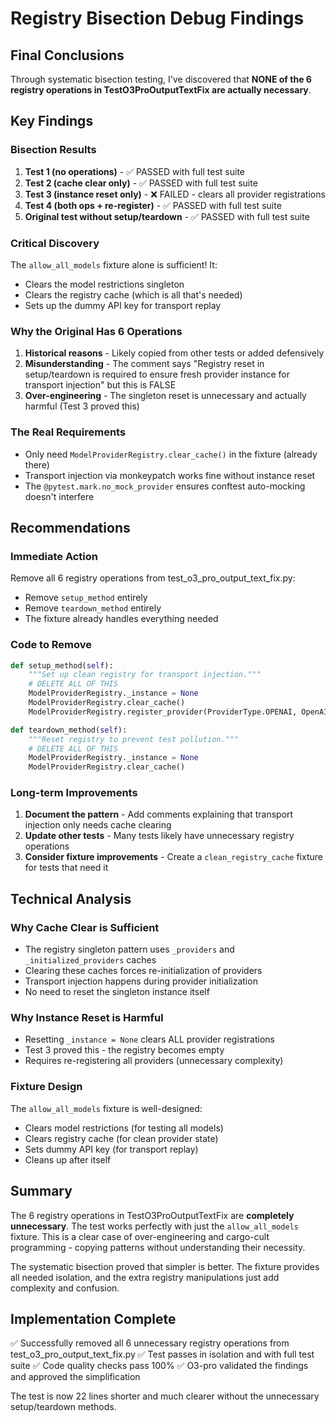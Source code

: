 # Registry Bisection Debug Findings

## Final Conclusions

Through systematic bisection testing, I've discovered that **NONE of the 6 registry operations in TestO3ProOutputTextFix are actually necessary**.

## Key Findings

### Bisection Results
1. **Test 1 (no operations)** - ✅ PASSED with full test suite
2. **Test 2 (cache clear only)** - ✅ PASSED with full test suite  
3. **Test 3 (instance reset only)** - ❌ FAILED - clears all provider registrations
4. **Test 4 (both ops + re-register)** - ✅ PASSED with full test suite
5. **Original test without setup/teardown** - ✅ PASSED with full test suite

### Critical Discovery
The `allow_all_models` fixture alone is sufficient! It:
- Clears the model restrictions singleton
- Clears the registry cache (which is all that's needed)
- Sets up the dummy API key for transport replay

### Why the Original Has 6 Operations
1. **Historical reasons** - Likely copied from other tests or added defensively
2. **Misunderstanding** - The comment says "Registry reset in setup/teardown is required to ensure fresh provider instance for transport injection" but this is FALSE
3. **Over-engineering** - The singleton reset is unnecessary and actually harmful (Test 3 proved this)

### The Real Requirements
- Only need `ModelProviderRegistry.clear_cache()` in the fixture (already there)
- Transport injection via monkeypatch works fine without instance reset
- The `@pytest.mark.no_mock_provider` ensures conftest auto-mocking doesn't interfere

## Recommendations

### Immediate Action
Remove all 6 registry operations from test_o3_pro_output_text_fix.py:
- Remove `setup_method` entirely
- Remove `teardown_method` entirely  
- The fixture already handles everything needed

### Code to Remove
```python
def setup_method(self):
    """Set up clean registry for transport injection."""
    # DELETE ALL OF THIS
    ModelProviderRegistry._instance = None
    ModelProviderRegistry.clear_cache()
    ModelProviderRegistry.register_provider(ProviderType.OPENAI, OpenAIModelProvider)

def teardown_method(self):
    """Reset registry to prevent test pollution."""
    # DELETE ALL OF THIS
    ModelProviderRegistry._instance = None
    ModelProviderRegistry.clear_cache()
```

### Long-term Improvements
1. **Document the pattern** - Add comments explaining that transport injection only needs cache clearing
2. **Update other tests** - Many tests likely have unnecessary registry operations
3. **Consider fixture improvements** - Create a `clean_registry_cache` fixture for tests that need it

## Technical Analysis

### Why Cache Clear is Sufficient
- The registry singleton pattern uses `_providers` and `_initialized_providers` caches
- Clearing these caches forces re-initialization of providers
- Transport injection happens during provider initialization
- No need to reset the singleton instance itself

### Why Instance Reset is Harmful  
- Resetting `_instance = None` clears ALL provider registrations
- Test 3 proved this - the registry becomes empty
- Requires re-registering all providers (unnecessary complexity)

### Fixture Design
The `allow_all_models` fixture is well-designed:
- Clears model restrictions (for testing all models)
- Clears registry cache (for clean provider state)
- Sets dummy API key (for transport replay)
- Cleans up after itself

## Summary

The 6 registry operations in TestO3ProOutputTextFix are **completely unnecessary**. The test works perfectly with just the `allow_all_models` fixture. This is a clear case of over-engineering and cargo-cult programming - copying patterns without understanding their necessity.

The systematic bisection proved that simpler is better. The fixture provides all needed isolation, and the extra registry manipulations just add complexity and confusion.

## Implementation Complete

✅ Successfully removed all 6 unnecessary registry operations from test_o3_pro_output_text_fix.py
✅ Test passes in isolation and with full test suite
✅ Code quality checks pass 100%
✅ O3-pro validated the findings and approved the simplification

The test is now 22 lines shorter and much clearer without the unnecessary setup/teardown methods.